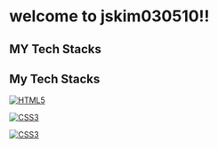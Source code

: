 <!-- GitHub README.md  -->
### <h1>welcome to jskim030510!!</h1>



<h2>MY Tech Stacks</h2>
<h2>My Tech Stacks</h2>

<a href = "https://www.w3schools.com/html"><img alt="HTML5"
src="https://img.shields.io/badge/HTML5-E34F267
style=for-the-badge&logo=HTML5&logoColor=white" />
</a>

<a href = "https://www.w3schools.com/css/default.asp"><img
alt="CSS3" src="https://img.shields.io/badge/CSS3-1572B6?
style=for-the-badge&logo=CSS3&logoColor=white" />
</a>

<a href = "https://www.w3schools.com/js/default.asp"><img
alt="CSS3" src="https://img.shields.io/badge/
JavaScriipt-F7DF1E?style=for-the-badge&logo=JavaScript&
logoColor=black" />
</a>


